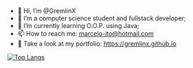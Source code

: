 - 👋 Hi, I’m @GremlinX
- 👀 I’m a computer science student and fullstack developer;
- 🌱 I’m currently learning O.O.P. using Java;
- 📫 How to reach me: marcelo-ito@hotmail.com
- 📃 Take a look at my portfolio: https://gremlinx.github.io

[![Top Langs](https://github-readme-stats.vercel.app/api/top-langs/?username=GremlinX)](https://github.com/anuraghazra/github-readme-stats)

<!---
GremlinX/GremlinX is a ✨ special ✨ repository because its `README.md` (this file) appears on your GitHub profile.
You can click the Preview link to take a look at your changes.
--->
